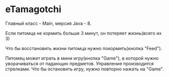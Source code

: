 # eTamagotchi

Главный класс - Main, мерсия Java - 8.

Если питомца не кормить больше 3 минут, он потеряет жизнь(всего их 3)

Что бы восстановить жизни питомца нужно покормить(кнопка "Feed").

Питомец может играть в мини игру(кнопка "Game"), в которой нужно уворачиваться от падающих предметов. Управление производится стрелками.
Что бы остановить игру, нужно повторно нажать на "Game".

